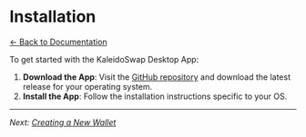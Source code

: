 # Installation

[← Back to Documentation](README.md)

To get started with the KaleidoSwap Desktop App:

1. **Download the App**: Visit the [GitHub repository](https://github.com/kaleidoswap/desktop-app) and download the latest release for your operating system.
2. **Install the App**: Follow the installation instructions specific to your OS.

---

*Next: [Creating a New Wallet](CreatingWallet.md)*
